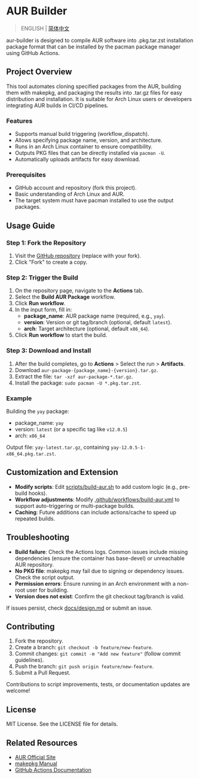 # AUR Builder

> ENGLISH | [简体中文](README.md)

aur-builder is designed to compile AUR software into .pkg.tar.zst installation package format that can be installed by the pacman package manager using GitHub Actions.

## Project Overview

This tool automates cloning specified packages from the AUR, building them with makepkg, and packaging the results into .tar.gz files for easy distribution and installation. It is suitable for Arch Linux users or developers integrating AUR builds in CI/CD pipelines.

### Features

- Supports manual build triggering (workflow_dispatch).
- Allows specifying package name, version, and architecture.
- Runs in an Arch Linux container to ensure compatibility.
- Outputs PKG files that can be directly installed via `pacman -U`.
- Automatically uploads artifacts for easy download.

### Prerequisites

- GitHub account and repository (fork this project).
- Basic understanding of Arch Linux and AUR.
- The target system must have pacman installed to use the output packages.

## Usage Guide

### Step 1: Fork the Repository

1. Visit the [GitHub repository](https://github.com/your-username/aur-builder) (replace with your fork).
2. Click "Fork" to create a copy.

### Step 2: Trigger the Build

1. On the repository page, navigate to the **Actions** tab.
2. Select the **Build AUR Package** workflow.
3. Click **Run workflow**.
4. In the input form, fill in:
   - **package_name**: AUR package name (required, e.g., `yay`).
   - **version**: Version or git tag/branch (optional, default `latest`).
   - **arch**: Target architecture (optional, default `x86_64`).
5. Click **Run workflow** to start the build.

### Step 3: Download and Install

1. After the build completes, go to **Actions** > Select the run > **Artifacts**.
2. Download `aur-package-{package_name}-{version}.tar.gz`.
3. Extract the file: `tar -xzf aur-package-*.tar.gz`.
4. Install the package: `sudo pacman -U *.pkg.tar.zst`.

### Example

Building the `yay` package:

- package_name: `yay`
- version: `latest` (or a specific tag like `v12.0.5`)
- arch: `x86_64`

Output file: `yay-latest.tar.gz`, containing `yay-12.0.5-1-x86_64.pkg.tar.zst`.

## Customization and Extension

- **Modify scripts**: Edit [scripts/build-aur.sh](scripts/build-aur.sh) to add custom logic (e.g., pre-build hooks).
- **Workflow adjustments**: Modify [.github/workflows/build-aur.yml](.github/workflows/build-aur.yml) to support auto-triggering or multi-package builds.
- **Caching**: Future additions can include actions/cache to speed up repeated builds.

## Troubleshooting

- **Build failure**: Check the Actions logs. Common issues include missing dependencies (ensure the container has base-devel) or unreachable AUR repository.
- **No PKG file**: makepkg may fail due to signing or dependency issues. Check the script output.
- **Permission errors**: Ensure running in an Arch environment with a non-root user for building.
- **Version does not exist**: Confirm the git checkout tag/branch is valid.

If issues persist, check [docs/design.md](docs/design.md) or submit an issue.

## Contributing

1. Fork the repository.
2. Create a branch: `git checkout -b feature/new-feature`.
3. Commit changes: `git commit -m "Add new feature"` (follow commit guidelines).
4. Push the branch: `git push origin feature/new-feature`.
5. Submit a Pull Request.

Contributions to script improvements, tests, or documentation updates are welcome!

## License

MIT License. See the LICENSE file for details.

## Related Resources

- [AUR Official Site](https://aur.archlinux.org/)
- [makepkg Manual](https://man.archlinux.org/man/makepkg.8)
- [GitHub Actions Documentation](https://docs.github.com/en/actions)
